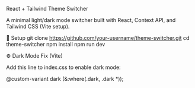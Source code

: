 React + Tailwind Theme Switcher

A minimal light/dark mode switcher built with React, Context API, and Tailwind CSS (Vite setup).

🚀 Setup
git clone https://github.com/your-username/theme-switcher.git
cd theme-switcher
npm install
npm run dev

⚙️ Dark Mode Fix (Vite)

Add this line to index.css to enable dark mode:

@custom-variant dark (&:where(.dark, .dark *));

